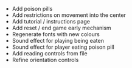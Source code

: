 * Add poison pills
* Add restrictions on movement into the center
* Add tutorial / instructions page
* Add reset / end game early mechanism
* Regenerate fonts with new colours
* Sound effect for playing being eaten
* Sound effect for player eating poison pill
* Add reading controls from file
* Refine orientation controls
